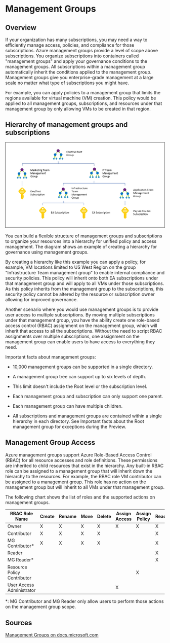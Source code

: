 # Management Groups

## Overview 

If your organization has many subscriptions, you may need a way to efficiently manage access, policies, and compliance for those subscriptions. Azure management groups provide a level of scope above subscriptions. You organize subscriptions into containers called "management groups" and apply your governance conditions to the management groups. All subscriptions within a management group automatically inherit the conditions applied to the management group. Management groups give you enterprise-grade management at a large scale no matter what type of subscriptions you might have.

For example, you can apply policies to a management group that limits the regions available for virtual machine (VM) creation. This policy would be applied to all management groups, subscriptions, and resources under that management group by only allowing VMs to be created in that region.

## Hierarchy of management groups and subscriptions

![](..//media/image13.png)

You can build a flexible structure of management groups and subscriptions to organize your resources into a hierarchy for unified policy and access management. The diagram shows an example of creating a hierarchy for governance using management groups.

By creating a hierarchy like this example you can apply a policy, for example, VM locations limited to US West Region on the group "Infrastructure Team management group" to enable internal compliance and security policies. This policy will inherit onto both EA subscriptions under that management group and will apply to all VMs under those subscriptions. As this policy inherits from the management group to the subscriptions, this security policy cannot be altered by the resource or subscription owner allowing for improved governance.

Another scenario where you would use management groups is to provide user access to multiple subscriptions. By moving multiple subscriptions under that management group, you have the ability create one role-based access control (RBAC) assignment on the management group, which will inherit that access to all the subscriptions. Without the need to script RBAC assignments over multiple subscriptions, one assignment on the management group can enable users to have access to everything they need.

Important facts about management groups:

  - 10,000 management groups can be supported in a single directory.

  - A management group tree can support up to six levels of depth.

  - This limit doesn't include the Root level or the subscription level.

  - Each management group and subscription can only support one parent.

  - Each management group can have multiple children.

  - All subscriptions and management groups are contained within a single hierarchy in each directory. See Important facts about the Root management group for exceptions during the Preview.

## Management Group Access

Azure management groups support Azure Role-Based Access Control (RBAC) for all resource accesses and role definitions. These permissions are inherited to child resources that exist in the hierarchy. Any built-in RBAC role can be assigned to a management group that will inherit down the hierarchy to the resources. For example, the RBAC role VM contributor can be assigned to a management group. This role has no action on the management group but will inherit to all VMs under that management group.

The following chart shows the list of roles and the supported actions on management groups.

| RBAC Role Name              | Create | Rename | Move | Delete | Assign Access | Assign Policy | Read |
| --------------------------- | ------ | ------ | ---- | ------ | ------------- | ------------- | ---- |
| Owner                       | X      | X      | X    | X      | X             | X             | X    |
| Contributor                 | X      | X      | X    | X      |               |               | X    |
| MG Contributor\*            | X      | X      | X    | X      |               |               | X    |
| Reader                      |        |        |      |        |               |               | X    |
| MG Reader\*                 |        |        |      |        |               |               | X    |
| Resource Policy Contributor |        |        |      |        |               | X             |      |
| User Access Administrator   |        |        |      |        | X             |               |      |

\*: MG Contributor and MG Reader only allow users to perform those actions on the management group scope.

## Sources

[Management Groups on docs.microsoft.com](<https://docs.microsoft.com/en-us/azure/governance/management-groups/index>)